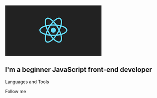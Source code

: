 ![Header](https://github.com/render89/render89/blob/main/%D0%91%D0%B5%D0%B7%20%D0%BD%D0%B0%D0%B7%D0%B2%D0%B0%D0%BD%D0%B8%D1%8F.png)

## I'm a beginner JavaScript front-end developer

Languages and Tools

Follow me

